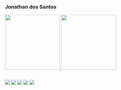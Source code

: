 ### Jonathan dos Santos




<div aling="center">
  <a href="https://github.com/jonathans023">
  <img height="180em" src="https://github-readme-stats.vercel.app/api?username=jonathans023&show_icons=true&theme=dark&include_all_commits=true&count_private=true"/>
  <img height="180em" src="https://github-readme-stats.vercel.app/api/top-langs/?username=jonathans023&layout=compact&langs_count=7&theme=dark"/>
</div>

  ##
  
  <div>
    <a href="https://www.youtube.com/channel/UCxWi8-MHrauDFgAo1HaXO0g" target="_blank"><img src="https://img.shields.io/badge/YouTube-FF0000?style=for-the-badge&logo=youtube&logoColor=white" target="_blank"></a>
    <a href="https://instagram.com/jows989" target="_blank"><img src="https://img.shields.io/badge/Instagram-E4405F?style=for-the-badge&logo=instagram&logoColor=white" target="_blank"></a>
  	<a href="https://wa.me/qr/YWTA6EPUGNA5E1" target="_blank"><img src="https://img.shields.io/badge/WhatsApp-25D366?style=for-the-badge&logo=whatsapp&logoColor=white" target="_blank"></a>
    <a href = "mailto:js98867@gmail.com"><img src="https://img.shields.io/badge/Gmail-D14836?style=for-the-badge&logo=gmail&logoColor=white" target="_blank"></a>
    <a href="https://www.linkedin.com/in/jonathan-santos-a61701208" target="_blank"><img src="https://img.shields.io/badge/-LinkedIn-%230077B5?style=for-the-badge&logo=linkedin&logoColor=white" target="_blank"></a> 
  </div>
